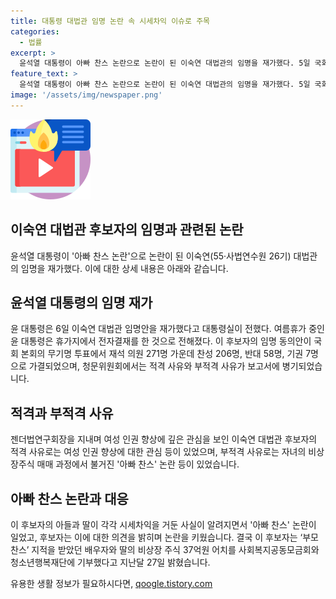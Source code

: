 ```yaml
---
title: 대통령 대법관 임명 논란 속 시세차익 이슈로 주목
categories:
  - 법률
excerpt: >
  윤석열 대통령이 아빠 찬스 논란으로 논란이 된 이숙연 대법관의 임명을 재가했다. 5일 국회 본회의에서 임명 동의안이 가결됐고, 청문위원회는 적격/부적격 사유를 심사한 뒤 보고서를 채택했다. 여성 인권 향상에 기여한 이숙연의 경험과 아빠 찬스 논란이 많은 관심을 받았고, 대통령은 휴가 중에 전자결재를 통해 임명안을 재가했다. 요즘은 자녀에게 주식을 사주는 것이 편법 증여로 여겨지는 시대인데, 키운 논란 속 이숙연 후보자는 배우자와 딸의 비상장 주식 37억원 어치를 기부했다고 전해졌다.
feature_text: >
  윤석열 대통령이 아빠 찬스 논란으로 논란이 된 이숙연 대법관의 임명을 재가했다. 5일 국회 본회의에서 임명 동의안이 가결됐고, 청문위원회는 적격/부적격 사유를 심사한 뒤 보고서를 채택했다. 여성 인권 향상에 기여한 이숙연의 경험과 아빠 찬스 논란이 많은 관심을 받았고, 대통령은 휴가 중에 전자결재를 통해 임명안을 재가했다. 요즘은 자녀에게 주식을 사주는 것이 편법 증여로 여겨지는 시대인데, 키운 논란 속 이숙연 후보자는 배우자와 딸의 비상장 주식 37억원 어치를 기부했다고 전해졌다.
image: '/assets/img/newspaper.png'
---
```


<p><img src="/assets/img/news.png" alt="rentncar 속보" /></p>

<h2>이숙연 대법관 후보자의 임명과 관련된 논란</h2>

<p data-ke-size="size16">윤석열 대통령이 '아빠 찬스 논란'으로 논란이 된 이숙연(55·사법연수원 26기) 대법관의 임명을 재가했다. 이에 대한 상세 내용은 아래와 같습니다.</p>

<h2>윤석열 대통령의 임명 재가</h2>

<p>윤 대통령은 6일 이숙연 대법관 임명안을 재가했다고 대통령실이 전했다. 여름휴가 중인 윤 대통령은 휴가지에서 전자결재를 한 것으로 전해졌다. 이 후보자의 임명 동의안이 국회 본회의 무기명 투표에서 재석 의원 271명 가운데 찬성 206명, 반대 58명, 기권 7명으로 가결되었으며, 청문위원회에서는 적격 사유와 부적격 사유가 보고서에 병기되었습니다.</p>

<h2>적격과 부적격 사유</h2>

<p>젠더법연구회장을 지내며 여성 인권 향상에 깊은 관심을 보인 이숙연 대법관 후보자의 적격 사유로는 여성 인권 향상에 대한 관심 등이 있었으며, 부적격 사유로는 자녀의 비상장주식 매매 과정에서 불거진 '아빠 찬스' 논란 등이 있었습니다.</p>

<h2>아빠 찬스 논란과 대응</h2>

<p>이 후보자의 아들과 딸이 각각 시세차익을 거둔 사실이 알려지면서 '아빠 찬스' 논란이 일었고, 후보자는 이에 대한 의견을 밝히며 논란을 키웠습니다. 결국 이 후보자는 ‘부모 찬스’ 지적을 받았던 배우자와 딸의 비상장 주식 37억원 어치를 사회복지공동모금회와 청소년행복재단에 기부했다고 지난달 27일 밝혔습니다.</p>
유용한 생활 정보가 필요하시다면, <a href="https://qoogle.tistory.com" rel="dofollow">qoogle.tistory.com</a>


